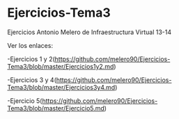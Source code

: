 Ejercicios-Tema3
================

Ejercicios Antonio Melero de Infraestructura Virtual 13-14


Ver los enlaces:

  -Ejercicios 1 y 2(https://github.com/melero90/Ejercicios-Tema3/blob/master/Ejercicios1y2.md)
  
  -Ejercicios 3 y 4(https://github.com/melero90/Ejercicios-Tema3/blob/master/Ejercicios3y4.md)
  
  -Ejercicio 5(https://github.com/melero90/Ejercicios-Tema3/blob/master/Ejercicio5.md)
